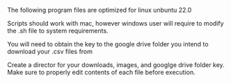 The following program files are optimized for linux unbuntu 22.0 

Scripts should work with mac, however windows user will require to modify the .sh file to system requirements.

You will need to obtain the key to the google drive folder you intend to download your .csv files from

Create a director for your downloads, images, and googlge drive folder key.
Make sure to properly edit contents of each file before execution.
